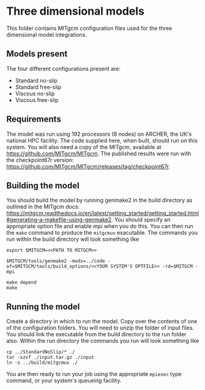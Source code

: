 # Three dimensional models
This folder contains MITgcm configuration files used for the three dimensional model integrations.

## Models present
The four different configurations present are:
- Standard no-slip
- Standard free-slip
- Viscous no-slip
- Viscous free-slip

## Requirements
The model was run using 192 processors (8 nodes) on ARCHER, the UK's national HPC facility. The code supplied here, when built, should run on this system. You will also need a copy of the MITgcm, available at https://github.com/MITgcm/MITgcm. The published results were run with the checkpoint67r version: https://github.com/MITgcm/MITgcm/releases/tag/checkpoint67r.

## Building the model
You should build the model by running genmake2 in the build directory as outlined in the MITgcm docs: https://mitgcm.readthedocs.io/en/latest/getting_started/getting_started.html#generating-a-makefile-using-genmake2. You should specify an appropriate option file  and enable mpi when you do this. You can then run the `make` command to produce the `mitgcmuv` exacutable. The commands you run within the build directory will look something like
```
export $MITGCM=<<PATH TO MITGCM>>

$MITGCM/tools/genmake2 -mods=../code -of=$MITGCM/tools/build_options/<<YOUR SYSTEM'S OPTFILE>> -rd=$MITGCM -mpi

make depend
make
```

## Running the model
Create a directory in which to run the model. Copy over the contents of one of the configuration folders. You will need to unzip the folder of input files. You should link the executable from the build directory to the run folder also. Within the run directory the commands you run will look something like
```
cp ../StandardNoSlip/* ./
tar -xzvf ./input.tar.gz ./input
ln -s ../build/mitgcmuv ./
```
You are then ready to run your job using the appropriate `mpiexec` type command, or your system's queueing facility. 

